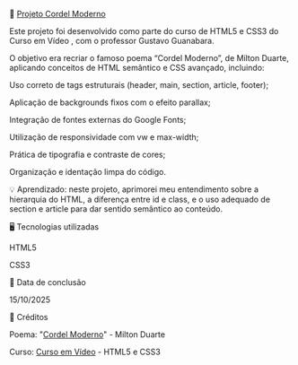 📜 <a href="https://davi-ssl.github.io/CORDEL-MODERNO/">Projeto Cordel Moderno</a>

Este projeto foi desenvolvido como parte do curso de HTML5 e CSS3 do Curso em Vídeo
, com o professor Gustavo Guanabara.

O objetivo era recriar o famoso poema “Cordel Moderno”, de Milton Duarte, aplicando conceitos de HTML semântico e CSS avançado, incluindo:

Uso correto de tags estruturais (header, main, section, article, footer);

Aplicação de backgrounds fixos com o efeito parallax;

Integração de fontes externas do Google Fonts;

Utilização de responsividade com vw e max-width;

Prática de tipografia e contraste de cores;

Organização e identação limpa do código.

💡 Aprendizado: neste projeto, aprimorei meu entendimento sobre a hierarquia do HTML, a diferença entre id e class, e o uso adequado de section e article para dar sentido semântico ao conteúdo.

🖥️ Tecnologias utilizadas

HTML5

CSS3

📅 Data de conclusão

15/10/2025

🔗 Créditos

Poema: "<a href="https://www.recantodasletras.com.br/poesias/3186743">Cordel Moderno</a>" - Milton Duarte

Curso: <a href="https://www.youtube.com/watch?v=Ejkb_YpuHWs&list=PLHz_AreHm4dkZ9-atkcmcBaMZdmLHft8n">Curso em Vídeo</a> - HTML5 e CSS3